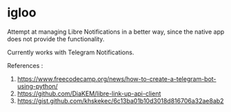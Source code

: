 igloo
===

Attempt at managing Libre Notifications in a better way, 
since the native app does not provide the functionality.

Currently works with Telegram Notifications.

References :
1. https://www.freecodecamp.org/news/how-to-create-a-telegram-bot-using-python/
2. https://github.com/DiaKEM/libre-link-up-api-client
3. https://gist.github.com/khskekec/6c13ba01b10d3018d816706a32ae8ab2